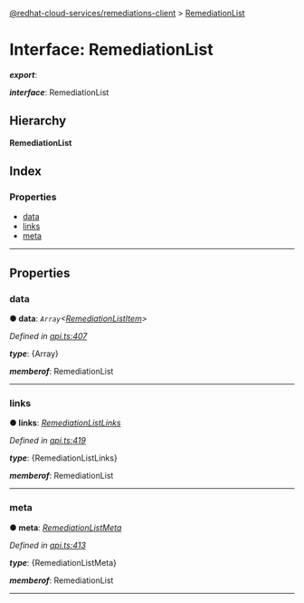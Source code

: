 [@redhat-cloud-services/remediations-client](../README.md) > [RemediationList](../interfaces/remediationlist.md)

# Interface: RemediationList

*__export__*: 

*__interface__*: RemediationList

## Hierarchy

**RemediationList**

## Index

### Properties

* [data](remediationlist.md#data)
* [links](remediationlist.md#links)
* [meta](remediationlist.md#meta)

---

## Properties

<a id="data"></a>

###  data

**● data**: *`Array`<[RemediationListItem](remediationlistitem.md)>*

*Defined in [api.ts:407](https://github.com/RedHatInsights/javascript-clients/blob/master/packages/remediations/api.ts#L407)*

*__type__*: {Array}

*__memberof__*: RemediationList

___
<a id="links"></a>

###  links

**● links**: *[RemediationListLinks](remediationlistlinks.md)*

*Defined in [api.ts:419](https://github.com/RedHatInsights/javascript-clients/blob/master/packages/remediations/api.ts#L419)*

*__type__*: {RemediationListLinks}

*__memberof__*: RemediationList

___
<a id="meta"></a>

###  meta

**● meta**: *[RemediationListMeta](remediationlistmeta.md)*

*Defined in [api.ts:413](https://github.com/RedHatInsights/javascript-clients/blob/master/packages/remediations/api.ts#L413)*

*__type__*: {RemediationListMeta}

*__memberof__*: RemediationList

___

